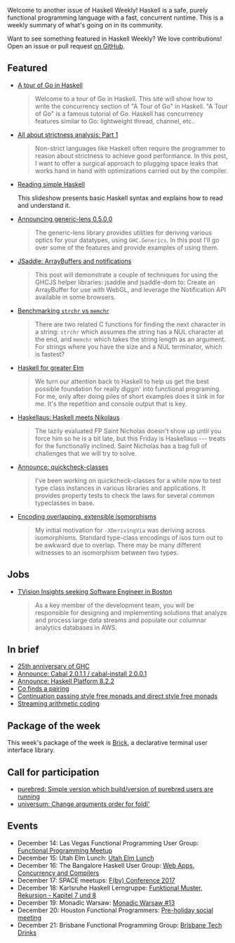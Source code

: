 <!-- 2017-12-14 -->

Welcome to another issue of Haskell Weekly!
Haskell is a safe, purely functional programming language with a fast, concurrent runtime.
This is a weekly summary of what's going on in its community.

Want to see something featured in Haskell Weekly?
We love contributions!
Open an issue or pull request [on GitHub](https://github.com/haskellweekly/haskellweekly.github.io).

## Featured

-   [A tour of Go in Haskell](https://a-tour-of-go-in-haskell.syocy.net/en_US/index.html)

    > Welcome to a tour of Go in Haskell. This site will show how to write the concurrency section of "A Tour of Go" in Haskell. "A Tour of Go" is a famous tutorial of Go. Haskell has concurrency features similar to Go: lightweight thread, channel, etc..

-   [All about strictness analysis: Part 1](http://fixpt.de/blog/2017-12-04-strictness-analysis-part-1.html)

    > Non-strict languages like Haskell often require the programmer to reason about strictness to achieve good performance. In this post, I want to offer a surgical approach to plugging space leaks that works hand in hand with optimizations carried out by the compiler.

-   [Reading simple Haskell](https://soupi.github.io/rfc/reading_simple_haskell/)

    This slideshow presents basic Haskell syntax and explains how to read and understand it.

-   [Announcing generic-lens 0.5.0.0](http://kcsongor.github.io/generic-lens/)

    > The generic-lens library provides utilities for deriving various optics for your datatypes, using `GHC.Generics`. In this post I'll go over some of the features and provide examples of using them.

-   [JSaddle: ArrayBuffers and notifications](https://qfpl.io/posts/working-with-jsaddle/)

    > This post will demonstrate a couple of techniques for using the GHCJS helper libraries: jsaddle and jsaddle-dom to: Create an ArrayBuffer for use with WebGL, and leverage the Notification API available in some browsers.

-   [Benchmarking `strchr` vs `memchr`](https://neilmitchell.blogspot.com/2017/12/benchmarking-strchr-vs-memchr.html)

    > There are two related C functions for finding the next character in a string: `strchr` which assumes the string has a NUL character at the end, and `memchr` which takes the string length as an argument. For strings where you have the size and a NUL terminator, which is fastest?

-   [Haskell for greater Elm](http://jstoelm.com/episodes/16-haskell-for-greater-elm.html)

    > We turn our attention back to Haskell to help us get the best possible foundation for really diggin' into functional programing. For me, only after doing piles of short examples does it sink in for me. It's the repetition and console output that is key.

-   [Haskellaus: Haskell meets Nikolaus](http://techblog.holidaycheck.com/post/2017/12/09/haskellaus-haskell-meets-nikolaus)

    > The lazily evaluated FP Saint Nicholas doesn't show up until you force him so he is a bit late, but this Friday is Haskellaus --- treats for the functionally inclined. Saint Nicholas has a bag full of challenges that we will try to solve.

-   [Announce: quickcheck-classes](https://np.reddit.com/r/haskell/comments/7j7fav/ann_quickcheckclasses/)

    > I've been working on quickcheck-classes for a while now to test type class instances in various libraries and applications. It provides property tests to check the laws for several common typeclasses in base.

-   [Encoding overlapping, extensible isomorphisms](https://gist.github.com/Icelandjack/ae22c42b01c9be7e8a82f80bc8ab3f1c/dc0093f4a69fd77c63e001ed43451529e497bcde)

    > My initial motivation for `-XDerivingVia` was deriving across isomorphisms. Standard type-class encodings of isos turn out to be awkward due to overlap. There may be many different witnesses to an isomorphism between two types.

## Jobs

-   [TVision Insights seeking Software Engineer in Boston](https://stackoverflow.com/jobs/148122/backend-software-engineer-haskell-scala-clojure-tvision-insights)

    > As a key member of the development team, you will be responsible for designing and implementing solutions that analyze and process large data streams and populate our columnar analytics databases in AWS.

## In brief

-   [25th anniversary of GHC](https://mail.haskell.org/pipermail/haskell-cafe/2017-December/128289.html)
-   [Announce: Cabal 2.0.1.1 / cabal-install 2.0.0.1](https://mail.haskell.org/pipermail/cabal-devel/2017-December/010409.html)
-   [Announce: Haskell Platform 8.2.2](https://mail.haskell.org/pipermail/haskell-cafe/2017-December/128291.html)
-   [Co finds a pairing](http://blog.functorial.com/posts/2017-12-10-Co-Finds-A-Pairing.html)
-   [Continuation passing style free monads and direct style free monads](https://deque.blog/2017/12/08/continuation-passing-style-free-monads-and-direct-style-free-monads/)
-   [Streaming arithmetic coding](https://patternsinfp.wordpress.com/2017/12/11/streaming-arithmetic-coding/)

## Package of the week

This week's package of the week is [Brick](https://hackage.haskell.org/package/brick-0.30),
a declarative terminal user interface library.

## Call for participation

-   [purebred: Simple version which build/version of purebred users are running](https://github.com/purebred-mua/purebred/issues/124)
-   [universum: Change arguments order for foldl'](https://github.com/serokell/universum/issues/91)

## Events

-   December 14: Las Vegas Functional Programming User Group: [Functional Programming Meetup](https://www.meetup.com/las-vegas-functional-programming/events/245590893/)
-   December 15: Utah Elm Lunch: [Utah Elm Lunch](https://www.meetup.com/utah-elm/events/245478804/)
-   December 16: The Bangalore Haskell User Group: [Web Apps, Concurrency and Compilers](https://www.meetup.com/The-Bangalore-Haskell-User-Group/events/245777992/)
-   December 17: SPACE meetups: [F(by) Conference 2017](https://www.meetup.com/SPACE-meetups/events/244079672/)
-   December 18: Karlsruhe Haskell Lerngruppe: [Funktional Muster, Rekursion - Kapitel 7 und 8](https://www.meetup.com/Karlsruhe-Haskell-Lerngruppe/events/244433396/)
-   December 19: Monadic Warsaw: [Monadic Warsaw #13](https://www.meetup.com/Monadic-Warsaw/events/244200180/)
-   December 20: Houston Functional Programmers: [Pre-holiday social meeting](https://www.meetup.com/Houston-Functional-Programmers/events/242817187/)
-   December 21: Brisbane Functional Programming Group: [Brisbane Tech Drinks](https://www.meetup.com/Brisbane-Functional-Programming-Group/events/244907684/)
